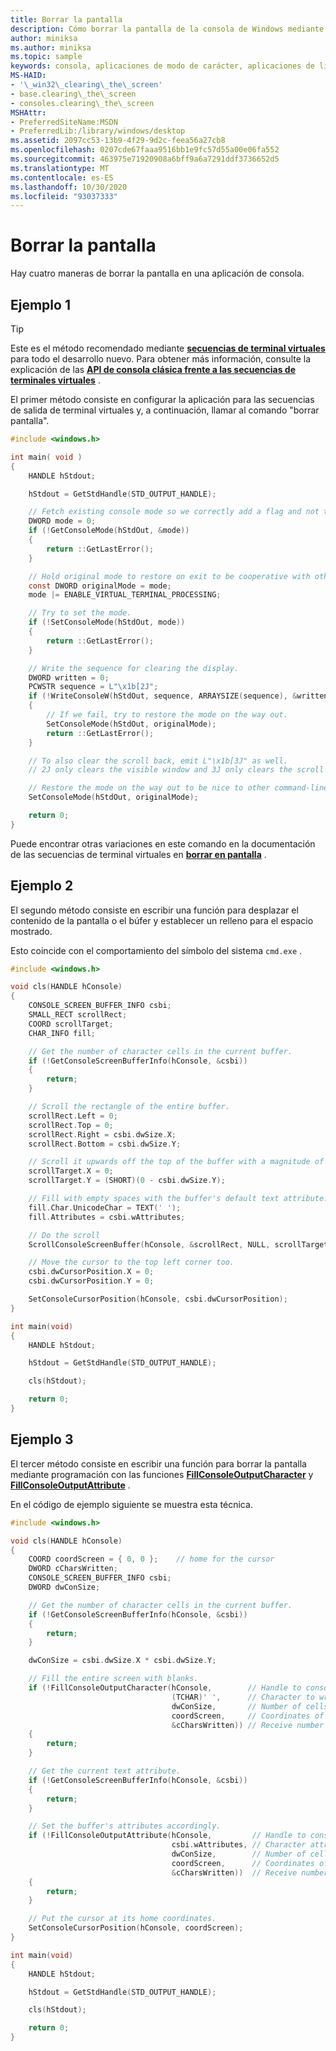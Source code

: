 ```yaml
---
title: Borrar la pantalla
description: Cómo borrar la pantalla de la consola de Windows mediante la función del sistema o mediante programación con las funciones de la API pública.
author: miniksa
ms.author: miniksa
ms.topic: sample
keywords: consola, aplicaciones de modo de carácter, aplicaciones de línea de comandos, aplicaciones de terminal, API de consola
MS-HAID:
- '\_win32\_clearing\_the\_screen'
- base.clearing\_the\_screen
- consoles.clearing\_the\_screen
MSHAttr:
- PreferredSiteName:MSDN
- PreferredLib:/library/windows/desktop
ms.assetid: 2097cc53-13b9-4f29-9d2c-feea56a27cb8
ms.openlocfilehash: 0207cde67faaa9516bb1e9fc57d55a00e06fa552
ms.sourcegitcommit: 463975e71920908a6bff9a6a7291ddf3736652d5
ms.translationtype: MT
ms.contentlocale: es-ES
ms.lasthandoff: 10/30/2020
ms.locfileid: "93037333"
---
```

# <a name="clearing-the-screen"></a>Borrar la pantalla

Hay cuatro maneras de borrar la pantalla en una aplicación de consola.

## <a name="example-1"></a>Ejemplo 1

> [!TIP]
> Este es el método recomendado mediante **[secuencias de terminal virtuales](console-virtual-terminal-sequences.md)** para todo el desarrollo nuevo. Para obtener más información, consulte la explicación de las **[API de consola clásica frente a las secuencias de terminales virtuales](classic-vs-vt.md)** .

El primer método consiste en configurar la aplicación para las secuencias de salida de terminal virtuales y, a continuación, llamar al comando "borrar pantalla".

```C
#include <windows.h>

int main( void )
{
    HANDLE hStdout;

    hStdout = GetStdHandle(STD_OUTPUT_HANDLE);

    // Fetch existing console mode so we correctly add a flag and not turn off others
    DWORD mode = 0;
    if (!GetConsoleMode(hStdOut, &mode))
    {
        return ::GetLastError();
    }

    // Hold original mode to restore on exit to be cooperative with other command-line apps.
    const DWORD originalMode = mode;
    mode |= ENABLE_VIRTUAL_TERMINAL_PROCESSING;

    // Try to set the mode.
    if (!SetConsoleMode(hStdOut, mode))
    {
        return ::GetLastError();
    }

    // Write the sequence for clearing the display.
    DWORD written = 0;
    PCWSTR sequence = L"\x1b[2J";
    if (!WriteConsoleW(hStdOut, sequence, ARRAYSIZE(sequence), &written, NULL))
    {
        // If we fail, try to restore the mode on the way out.
        SetConsoleMode(hStdOut, originalMode);
        return ::GetLastError();
    }

    // To also clear the scroll back, emit L"\x1b[3J" as well.
    // 2J only clears the visible window and 3J only clears the scroll back.

    // Restore the mode on the way out to be nice to other command-line applications.
    SetConsoleMode(hStdOut, originalMode);

    return 0;
}
```

Puede encontrar otras variaciones en este comando en la documentación de las secuencias de terminal virtuales en **[borrar en pantalla](console-virtual-terminal-sequences.md#text-modification)** .

## <a name="example-2"></a>Ejemplo 2

El segundo método consiste en escribir una función para desplazar el contenido de la pantalla o el búfer y establecer un relleno para el espacio mostrado.

Esto coincide con el comportamiento del símbolo del sistema `cmd.exe` .

```C
#include <windows.h>

void cls(HANDLE hConsole)
{
    CONSOLE_SCREEN_BUFFER_INFO csbi;
    SMALL_RECT scrollRect;
    COORD scrollTarget;
    CHAR_INFO fill;

    // Get the number of character cells in the current buffer.
    if (!GetConsoleScreenBufferInfo(hConsole, &csbi))
    {
        return;
    }

    // Scroll the rectangle of the entire buffer.
    scrollRect.Left = 0;
    scrollRect.Top = 0;
    scrollRect.Right = csbi.dwSize.X;
    scrollRect.Bottom = csbi.dwSize.Y;

    // Scroll it upwards off the top of the buffer with a magnitude of the entire height.
    scrollTarget.X = 0;
    scrollTarget.Y = (SHORT)(0 - csbi.dwSize.Y);

    // Fill with empty spaces with the buffer's default text attribute.
    fill.Char.UnicodeChar = TEXT(' ');
    fill.Attributes = csbi.wAttributes;

    // Do the scroll
    ScrollConsoleScreenBuffer(hConsole, &scrollRect, NULL, scrollTarget, &fill);

    // Move the cursor to the top left corner too.
    csbi.dwCursorPosition.X = 0;
    csbi.dwCursorPosition.Y = 0;

    SetConsoleCursorPosition(hConsole, csbi.dwCursorPosition);
}

int main(void)
{
    HANDLE hStdout;

    hStdout = GetStdHandle(STD_OUTPUT_HANDLE);

    cls(hStdout);

    return 0;
}

```

## <a name="example-3"></a>Ejemplo 3

El tercer método consiste en escribir una función para borrar la pantalla mediante programación con las funciones [**FillConsoleOutputCharacter**](fillconsoleoutputcharacter.md) y [**FillConsoleOutputAttribute**](fillconsoleoutputattribute.md) .

En el código de ejemplo siguiente se muestra esta técnica.

```C
#include <windows.h>

void cls(HANDLE hConsole)
{
    COORD coordScreen = { 0, 0 };    // home for the cursor
    DWORD cCharsWritten;
    CONSOLE_SCREEN_BUFFER_INFO csbi;
    DWORD dwConSize;

    // Get the number of character cells in the current buffer.
    if (!GetConsoleScreenBufferInfo(hConsole, &csbi))
    {
        return;
    }

    dwConSize = csbi.dwSize.X * csbi.dwSize.Y;

    // Fill the entire screen with blanks.
    if (!FillConsoleOutputCharacter(hConsole,        // Handle to console screen buffer
                                    (TCHAR)' ',      // Character to write to the buffer
                                    dwConSize,       // Number of cells to write
                                    coordScreen,     // Coordinates of first cell
                                    &cCharsWritten)) // Receive number of characters written
    {
        return;
    }

    // Get the current text attribute.
    if (!GetConsoleScreenBufferInfo(hConsole, &csbi))
    {
        return;
    }

    // Set the buffer's attributes accordingly.
    if (!FillConsoleOutputAttribute(hConsole,         // Handle to console screen buffer
                                    csbi.wAttributes, // Character attributes to use
                                    dwConSize,        // Number of cells to set attribute
                                    coordScreen,      // Coordinates of first cell
                                    &cCharsWritten))  // Receive number of characters written
    {
        return;
    }

    // Put the cursor at its home coordinates.
    SetConsoleCursorPosition(hConsole, coordScreen);
}

int main(void)
{
    HANDLE hStdout;

    hStdout = GetStdHandle(STD_OUTPUT_HANDLE);

    cls(hStdout);

    return 0;
}
```
